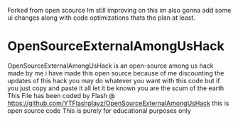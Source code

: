 Forked from open scource
Im still improving on this
im also gonna add some ui changes along with code optimizations
thats the plan at least.


# OpenSourceExternalAmongUsHack
OpenSourceExternalAmongUsHack is an open-source among us hack made by me i have made this open source because of me discounting the updates of this hack you may do whatever you want with this code but if you just copy and paste it all let it be known you are the scum of the earth 
This File has been coded by Flash @ https://github.com/YTFlashplayz/OpenSourceExternalAmongUsHack this is open source code 
This is purely for educational purposes only 
